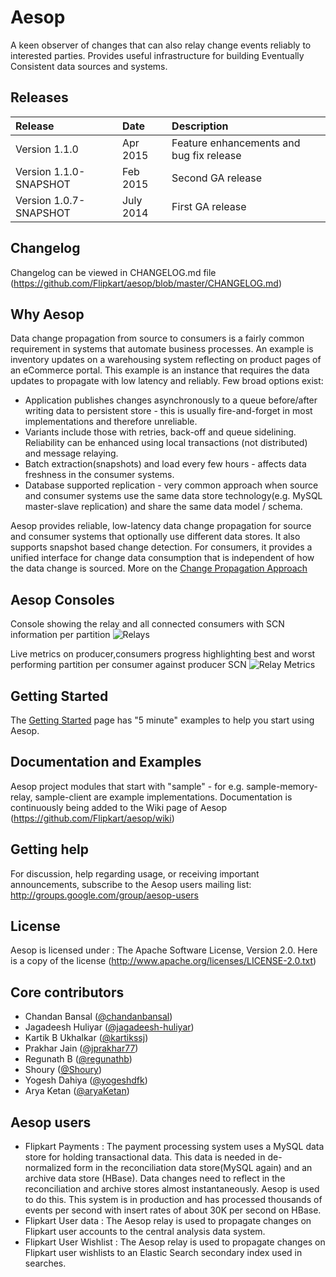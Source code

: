 Aesop
=====
A keen observer of changes that can also relay change events reliably to interested parties. Provides useful infrastructure for 
building Eventually Consistent data sources and systems.

## Releases
| Release | Date | Description |
|:------------|:----------------|:------------|
| Version 1.1.0             | Apr 2015       |    Feature enhancements and bug fix release
| Version 1.1.0-SNAPSHOT    | Feb 2015       |    Second GA release
| Version 1.0.7-SNAPSHOT    | July 2014      |    First GA release

## Changelog
Changelog can be viewed in CHANGELOG.md file (https://github.com/Flipkart/aesop/blob/master/CHANGELOG.md)

## Why Aesop
Data change propagation from source to consumers is a fairly common requirement in systems that automate business processes. 
An example is inventory updates on a warehousing system reflecting on product pages of an eCommerce portal. 
This example is an instance that requires the data updates to propagate with low latency and reliably. Few broad options exist:
* Application publishes changes asynchronously to a queue before/after writing data to persistent store - this is usually fire-and-forget in most implementations
and therefore unreliable.
* Variants include those with retries, back-off and queue sidelining. Reliability can be enhanced using local transactions (not distributed) and message relaying.
* Batch extraction(snapshots) and load every few hours - affects data freshness in the consumer systems.
* Database supported replication - very common approach when source and consumer systems use the same data store technology(e.g. MySQL master-slave replication) 
and share the same data model / schema.

Aesop provides reliable, low-latency data change propagation for source and consumer systems that optionally use different data stores. It also supports
snapshot based change detection. For consumers, it provides a unified interface for change data consumption that is independent of how the data change is
sourced. More on the [Change Propagation Approach](https://github.com/Flipkart/aesop/wiki/Change-Propagation-Approach)

## Aesop Consoles
Console showing the relay and all connected consumers with SCN information per partition
![Relays](https://github.com/Flipkart/aesop/raw/master/docs/Aesop_Relay_Dashboard_Relays.png)

Live metrics on producer,consumers progress highlighting best and worst performing partition per consumer against producer SCN
![Relay Metrics](https://github.com/Flipkart/aesop/raw/master/docs/Aesop_Relay_Dashboard_Metrics.png)

## Getting Started
The [Getting Started](https://github.com/Flipkart/aesop/wiki/Getting-started-and-Examples) page has "5 minute" examples to help you start using Aesop.

## Documentation and Examples
Aesop project modules that start with "sample" - for e.g. sample-memory-relay, sample-client are example implementations. Documentation is 
continuously being added to the Wiki page of Aesop (https://github.com/Flipkart/aesop/wiki)

## Getting help
For discussion, help regarding usage, or receiving important announcements, subscribe to the Aesop users mailing list: http://groups.google.com/group/aesop-users

## License
Aesop is licensed under : The Apache Software License, Version 2.0. Here is a copy of the license (http://www.apache.org/licenses/LICENSE-2.0.txt)

## Core contributors
* Chandan Bansal ([@chandanbansal](https://github.com/chandanbansal))
* Jagadeesh Huliyar ([@jagadeesh-huliyar](https://github.com/jagadeesh-huliyar))
* Kartik B Ukhalkar ([@kartikssj](https://github.com/kartikssj))
* Prakhar Jain ([@jprakhar77](https://github.com/jprakhar77))
* Regunath B ([@regunathb](http://twitter.com/RegunathB))
* Shoury ([@Shoury](https://github.com/Shoury))
* Yogesh Dahiya ([@yogeshdfk](https://github.com/yogeshdfk))
* Arya Ketan ([@aryaKetan](https://github.com/aryaKetan))

## Aesop users
* Flipkart Payments : The payment processing system uses a MySQL data store for holding transactional data. This data is
needed in de-normalized form in the reconciliation data store(MySQL again) and an archive data store (HBase). 
Data changes need to reflect in the reconciliation and archive stores almost instantaneously. Aesop is used to do this.
This system is in production and has processed thousands of events per second with insert rates of about 30K per second on HBase.
* Flipkart User data : The Aesop relay is used to propagate changes on Flipkart user accounts to the central analysis data system. 
* Flipkart User Wishlist : The Aesop relay is used to propagate changes on Flipkart user wishlists to an Elastic Search secondary index used in searches.

